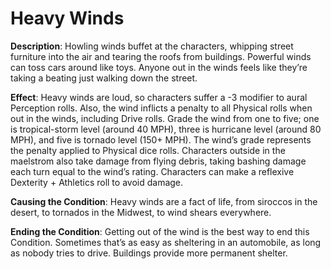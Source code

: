 # Heavy Winds 

**Description**: Howling winds buffet at the characters,
whipping street furniture into the air and tearing the roofs
from buildings. Powerful winds can toss cars around like
toys. Anyone out in the winds feels like they’re taking a
beating just walking down the street.

**Effect**: Heavy winds are loud, so characters suffer a -3
modifier to aural Perception rolls. Also, the wind inflicts a
penalty to all Physical rolls when out in the winds, including Drive rolls. Grade the wind from one to five; one is
tropical-storm level (around 40 MPH), three is hurricane
level (around 80 MPH), and five is tornado level (150+
MPH). The wind’s grade represents the penalty applied to
Physical dice rolls. Characters outside in the maelstrom
also take damage from flying debris, taking bashing damage each turn equal to the wind’s rating. Characters can
make a reflexive Dexterity + Athletics roll to avoid damage.

**Causing the Condition**: Heavy winds are a fact of life, from
siroccos in the desert, to tornados in the Midwest, to wind
shears everywhere.

**Ending the Condition**: Getting out of the wind is the best way
to end this Condition. Sometimes that’s as easy as sheltering in
an automobile, as long as nobody tries to drive. Buildings
provide more permanent shelter.